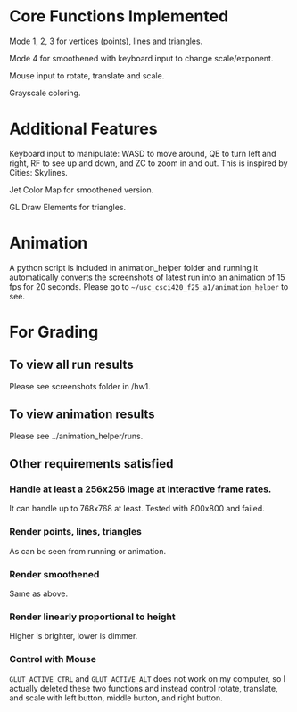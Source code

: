# Core Functions Implemented

Mode 1, 2, 3 for vertices (points), lines and triangles.

Mode 4 for smoothened with keyboard input to change scale/exponent.

Mouse input to rotate, translate and scale.

Grayscale coloring.

# Additional Features

Keyboard input to manipulate: WASD to move around, QE to turn left and right, RF to see up and down, and ZC to zoom in and out. This is inspired by Cities: Skylines.

Jet Color Map for smoothened version.

GL Draw Elements for triangles.

# Animation

A python script is included in animation_helper folder and running it automatically converts the screenshots of latest run into an animation of 15 fps for 20 seconds. Please go to ```~/usc_csci420_f25_a1/animation_helper``` to see.

# For Grading

## To view all run results

Please see screenshots folder in /hw1.

## To view animation results

Please see ../animation_helper/runs.

## Other requirements satisfied

### Handle at least a 256x256 image at interactive frame rates. 

It can handle up to 768x768 at least. Tested with 800x800 and failed.

### Render points, lines, triangles

As can be seen from running or animation.

### Render smoothened

Same as above.

### Render linearly proportional to height

Higher is brighter, lower is dimmer.

### Control with Mouse

`GLUT_ACTIVE_CTRL` and `GLUT_ACTIVE_ALT` does not work on my computer, so I actually deleted these two functions and instead control rotate, translate, and scale with left button, middle button, and right button.